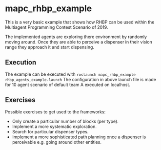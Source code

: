 # mapc_rhbp_example

This is a very basic example that shows how RHBP can be used within the Multiagent Programming Contest Scenario of 2019.

The implemented agents are exploring there environment by randomly moving around. Once they are able to perceive a dispenser 
in their vision range they approach it and start dispensing.


## Execution

The example can be executed with `roslaunch mapc_rhbp_example rhbp_agents_example.launch`
The configuration in above launch file is made for 10 agent scenario of default team A executed on localhost.

## Exercises

Possible exercises to get used to the frameworks:

* Only create a particular number of blocks (per type).
* Implement a more systematic exploration.
* Search for particular dispenser types.
* Implement a more sophisticated path planning once a dispenser is perceivable e.g. going around other entities.


